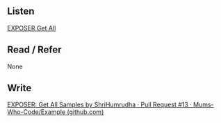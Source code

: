 ## Listen
[EXPOSER Get All](https://youtu.be/_US1twBtsYA)

## Read / Refer
None

## Write
[EXPOSER: Get All Samples by ShriHumrudha · Pull Request #13 · Mums-Who-Code/Example (github.com)](https://github.com/Mums-Who-Code/Example/pull/13)
